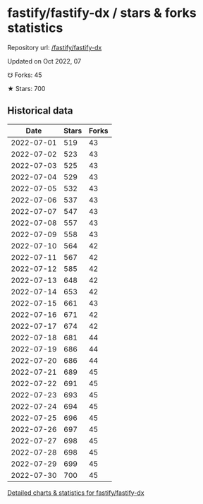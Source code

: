 # fastify/fastify-dx / stars & forks statistics

Repository url: [/fastify/fastify-dx](https://github.com/fastify/fastify-dx)

Updated on Oct 2022, 07

☋ Forks: 45

★ Stars: 700

## Historical data
| Date | Stars | Forks |
|------|-------|-------|
| 2022-07-01 | 519 | 43 | 
| 2022-07-02 | 523 | 43 | 
| 2022-07-03 | 525 | 43 | 
| 2022-07-04 | 529 | 43 | 
| 2022-07-05 | 532 | 43 | 
| 2022-07-06 | 537 | 43 | 
| 2022-07-07 | 547 | 43 | 
| 2022-07-08 | 557 | 43 | 
| 2022-07-09 | 558 | 43 | 
| 2022-07-10 | 564 | 42 | 
| 2022-07-11 | 567 | 42 | 
| 2022-07-12 | 585 | 42 | 
| 2022-07-13 | 648 | 42 | 
| 2022-07-14 | 653 | 42 | 
| 2022-07-15 | 661 | 43 | 
| 2022-07-16 | 671 | 42 | 
| 2022-07-17 | 674 | 42 | 
| 2022-07-18 | 681 | 44 | 
| 2022-07-19 | 686 | 44 | 
| 2022-07-20 | 686 | 44 | 
| 2022-07-21 | 689 | 45 | 
| 2022-07-22 | 691 | 45 | 
| 2022-07-23 | 693 | 45 | 
| 2022-07-24 | 694 | 45 | 
| 2022-07-25 | 696 | 45 | 
| 2022-07-26 | 697 | 45 | 
| 2022-07-27 | 698 | 45 | 
| 2022-07-28 | 698 | 45 | 
| 2022-07-29 | 699 | 45 | 
| 2022-07-30 | 700 | 45 | 


[Detailed charts & statistics for fastify/fastify-dx](https://reviewgithub.com/rep/fastify/fastify-dx)
